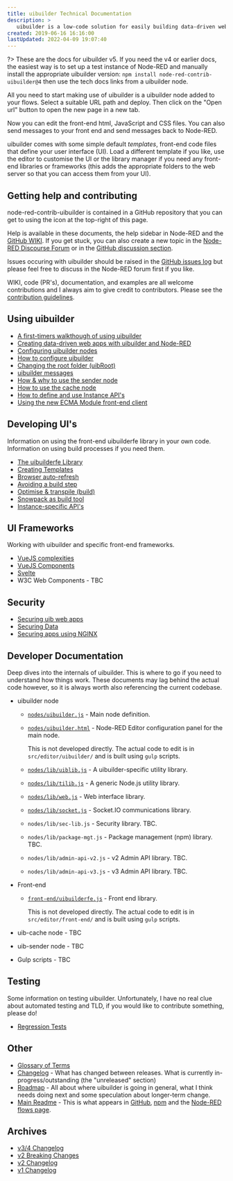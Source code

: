 ```yaml
---
title: uibuilder Technical Documentation
description: >
   uibuilder is a low-code solution for easily building data-driven web sites and web apps in conjunction with Node-RED.
created: 2019-06-16 16:16:00
lastUpdated: 2022-04-09 19:07:40
---
```


?> These are the docs for uibuilder v5. If you need the v4 or earlier docs, the easiest way is to set up a test instance of Node-RED and manually install the appropriate uibuilder version: `npm install node-red-contrib-uibuilder@4` then use the tech docs links from a uibuilder node.

All you need to start making use of uibuilder is a uibuilder node added to your flows. Select a suitable URL path and deploy. Then click on the "Open url" button to open the new page in a new tab.

Now you can edit the front-end html, JavaScript and CSS files. You can also send messages to your front end and send messages back to Node-RED.

uibuilder comes with some simple default *templates*, front-end code files that define your user interface (UI).
Load a different template if you like, use the editor to customise the UI or the library manager if you need any front-end libraries or frameworks (this adds the appropriate folders to the web server so that you can access them from your UI).

## Getting help and contributing

node-red-contrib-uibuilder is contained in a GitHub repository that you can get to using the icon at the top-right of this page.

Help is available in these documents, the help sidebar in Node-RED and the [GitHub WIKI](https://github.com/TotallyInformation/node-red-contrib-uibuilder/wiki). If you get stuck, you can also create a new topic in the [Node-RED Discourse Forum](https://discourse.nodered.org/tag/node-red-contrib-uibuilder) or in the [GitHub discussion section](https://github.com/TotallyInformation/node-red-contrib-uibuilder/discussions).

Issues occuring with uibuilder should be raised in the [GitHub issues log](https://github.com/TotallyInformation/node-red-contrib-uibuilder/issues) but please feel free to discuss in the Node-RED forum first if you like.

WIKI, code (PR's), documentation, and examples are all welcome contributions and I always aim to give credit to contributors. Please see the [contribution guidelines](https://github.com/TotallyInformation/node-red-contrib-uibuilder/blob/main/.github/CONTRIBUTING.md).

## Using uibuilder

* [A first-timers walkthough of using uibuilder](walkthrough1.md)
* [Creating data-driven web apps with uibuilder and Node-RED](web-app-workflow.md)
* [Configuring uibuilder nodes](uib-node-configuration.md)
* [How to configure uibuilder](uib-configuration.md)
* [Changing the root folder (uibRoot)](changing-uibroot.md)
* [uibuilder messages](pre-defined-msgs.md "Catalogue of messages and properties")
* [How & why to use the sender node](sender-node.md)
* [How to use the cache node](cache-node.md)
* [How to define and use Instance API's](instance-apis.md)
* [Using the new ECMA Module front-end client](uibuilder.module.md)

## Developing UI's

Information on using the front-end uibuilderfe library in your own code. Information on using build processes if you need them.

* [The uibuilderfe Library](front-end-library.md)
* [Creating Templates](creating-templates)
* [Browser auto-refresh](browser-refresh.md)
* [Avoiding a build step](front-end-no-build.md)
* [Optimise & transpile (build)](front-end-builds.md)
* [Snowpack as build tool](front-end-build-snowpack.md)
* [Instance-specific API's](instance-apis.md)

## UI Frameworks

Working with uibuilder and specific front-end frameworks.

* [VueJS complexities](vue-complexities.md)
* [VueJS Components](vue-component-handling.md)
* [Svelte](svelte.md)
* W3C Web Components - TBC

## Security

* [Securing uib web apps](security.md "Overview of general web app security with some specifics for Node-RED and uibuilder")
* [Securing Data](securing-data.md "How to use flows and uibiulder middleware to secure your data")
* [Securing apps using NGINX](uib-security-nginx.md "How to use NGINX as a reverse proxy with TLS and identity authentication")

## Developer Documentation

Deep dives into the internals of uibuilder. This is where to go if you need to understand how things work. These documents may lag behind the actual code however, so it is always worth also referencing the current codebase.

* uibuilder node
  * [`nodes/uibuilder.js`](uibuilder-js.md) - Main node definition.
  * [`nodes/uibuilder.html`](uibuilder-html.md) - Node-RED Editor configuration panel for the main node.
    
    This is not developed directly. The actual code to edit is in `src/editor/uibuilder/` and is built using `gulp` scripts.
  
  * [`nodes/lib/uiblib.js`](uiblib-js.md) - A uibuilder-specific utility library.
  * [`nodes/lib/tilib.js`](tilib-js.md) - A generic Node.js utility library.
  * [`nodes/lib/web.js`](web-js.md) - Web interface library.
  * [`nodes/lib/socket.js`](socket-js.md) - Socket.IO communications library.
  * `nodes/lib/sec-lib.js` - Security library. TBC.
  * `nodes/lib/package-mgt.js` - Package management (npm) library. TBC.
  * `nodes/lib/admin-api-v2.js` - v2 Admin API library. TBC.
  * `nodes/lib/admin-api-v3.js` - v3 Admin API library. TBC.

* Front-end
  * [`front-end/uibuilderfe.js`](uibuilderfe-js.md) - Front end library.

    This is not developed directly. The actual code to edit is in `src/editor/front-end/` and is built using `gulp` scripts.
  
* uib-cache node - TBC
* uib-sender node - TBC
* Gulp scripts - TBC

## Testing

Some information on testing uibuilder. Unfortunately, I have no real clue about automated testing and TLD, if you would like to contribute something, please do!

* [Regression Tests](regression-tests.md)

## Other

* [Glossary of Terms](glossary.md)
* [Changelog](changelog) - What has changed between releases. What is currently in-progress/outstanding (the "unreleased" section)
* [Roadmap](roadmap) - All about where uibuilder is going in general, what I think needs doing next and some speculation about longer-term change.
* [Main Readme](uibhome) - This is what appears in [GitHub](https://github.com/TotallyInformation/node-red-contrib-uibuilder), [npm](https://www.npmjs.com/package/node-red-contrib-uibuilder]) and the [Node-RED flows page](https://flows.nodered.org/node/node-red-contrib-uibuilder).

## Archives

* [v3/4 Changelog](archived/CHANGELOG-v3-v4)
* [v2 Breaking Changes](archived/v2-breaking-changes.md)
* [v2 Changelog](archived/CHANGELOG-v2.md)
* [v1 Changelog](archived/CHANGELOG-v1.md)